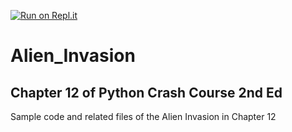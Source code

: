 [![Run on Repl.it](https://repl.it/badge/github/philsgu/Alien_Invasion)](https://repl.it/github/philsgu/Alien_Invasion)

# Alien_Invasion

## Chapter 12 of Python Crash Course 2nd Ed

Sample code and related files of the Alien Invasion in Chapter 12
